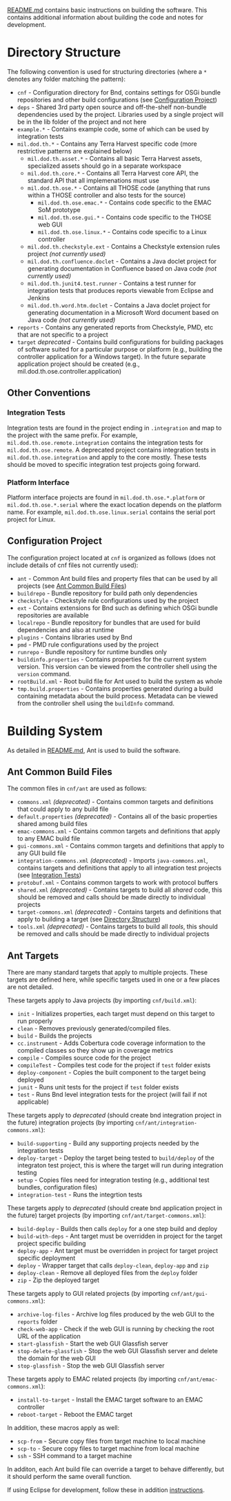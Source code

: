 <!--
==============================================================================
 This software is part of the Open Standard for Unattended Sensors (OSUS)
 reference implementation (OSUS-R).

 To the extent possible under law, the author(s) have dedicated all copyright
 and related and neighboring rights to this software to the public domain
 worldwide. This software is distributed without any warranty.

 You should have received a copy of the CC0 Public Domain Dedication along
 with this software. If not, see
 <http://creativecommons.org/publicdomain/zero/1.0/>.
==============================================================================
-->

[README.md](README.md) contains basic instructions on building the software. This contains additional information about
building the code and notes for development.

# <a name="DirectoryStructure" />Directory Structure
The following convention is used for structuring directories (where a `*` denotes any folder matching the pattern):

* `cnf` - Configuration directory for Bnd, contains settings for OSGi bundle repositories and other build configurations
  (see [Configuration Project](#ConfigurationProject))
* `deps` - Shared 3rd party open source and off-the-shelf non-bundle dependencies used by the project. Libraries used by
  a single project will be in the lib folder of the project and not here
* `example.*` - Contains example code, some of which can be used by integration tests
* `mil.dod.th.*` - Contains any Terra Harvest specific code (more restrictive patterns are explained below)
    * `mil.dod.th.asset.*` - Contains all basic Terra Harvest assets, specialized assets should go in a separate
      workspace
    * `mil.dod.th.core.*` - Contains all Terra Harvest core API, the standard API that all implemenations must use
    * `mil.dod.th.ose.*` - Contains all THOSE code (anything that runs within a THOSE controller and also tests for the
      source)
        * `mil.dod.th.ose.emac.*` - Contains code specific to the EMAC SoM prototype
        * `mil.dod.th.ose.gui.*` - Contains code specific to the THOSE web GUI
        * `mil.dod.th.ose.linux.*` - Contains code specific to a Linux controller
    * `mil.dod.th.checkstyle.ext` - Contains a Checkstyle extension rules project *(not currently used)*
    * `mil.dod.th.confluence.doclet` - Contains a Java doclet project for generating documentation in Confluence based
      on Java code *(not currently used)*
    * `mil.dod.th.junit4.test.runner` - Contains a test runner for integration tests that produces reports viewable from
      Eclipse and Jenkins
    * `mil.dod.th.word.htm.doclet` - Contains a Java doclet project for generating documentation in a Microsoft Word
      document based on Java code *(not currently used)*
* `reports` - Contains any generated reports from Checkstyle, PMD, etc that are not specific to a project
* `target` *deprecated* - Contains build configurations for building packages of software suited for a particular
  purpose or platform (e.g., building the controller application for a Windows target). In the future separate
  application project should be created (e.g., mil.dod.th.ose.controller.application)

## Other Conventions

### <a name="IntegrationTests" />Integration Tests
Integration tests are found in the project ending in `.integration` and map to the project with the same prefix. For
example, `mil.dod.th.ose.remote.integration` contains the integration tests for `mil.dod.th.ose.remote`. A deprecated
project contains integration tests in `mil.dod.th.ose.integration` and apply to the core mostly. These tests should be
moved to specific integration test projects going forward.

### Platform Interface
Platform interface projects are found in `mil.dod.th.ose.*.platform` or `mil.dod.th.ose.*.serial` where the exact
location depends on the platform name. For example, `mil.dod.th.ose.linux.serial` contains the serial port project
for Linux.

## <a name="ConfigurationProject" />Configuration Project
The configuration project located at `cnf` is organized as follows (does not include details of cnf files not currently
used):

* `ant` - Common Ant build files and property files that can be used by all projects (see
  [Ant Common Build Files](#AntCommons))
* `buildrepo` - Bundle repository for build path only dependencies
* `checkstyle` - Checkstyle rule configurations used by the project
* `ext` - Contains extensions for Bnd such as defining which OSGi bundle repositories are available
* `localrepo` - Bundle repository for bundles that are used for build dependencies and also at runtime
* `plugins` - Contains libraries used by Bnd
* `pmd` - PMD rule configurations used by the project
* `runrepo` - Bundle repository for runtime bundles only
* `buildinfo.properties` - Contains properties for the current system version. This version can be viewed from the
  controller shell using the `version` command.
* `rootBuild.xml` - Root build file for Ant used to build the system as whole
* `tmp.build.properties` - Contains properties generated during a build containing metadata about the build process.
  Metadata can be viewed from the controller shell using the `buildInfo` command.

# Building System
As detailed in [README.md](README.md), Ant is used to build the software.

## <a name="AntCommons" />Ant Common Build Files
The common files in `cnf/ant` are used as follows:

* `commons.xml` *(deprecated)* - Contains common targets and definitions that could apply to any build file
* `default.properties` *(deprecated)* - Contains all of the basic properties shared among build files
* `emac-commons.xml` - Contains common targets and definitions that apply to any EMAC build file
* `gui-commons.xml` - Contains common targets and definitions that apply to any GUI build file
* `integration-commons.xml` *(deprecated)* -  Imports `java-commons.xml`, contains targets and definitions that apply to
  all integration test projects (see [Integration Tests](#IntegrationTests))
* `protobuf.xml` - Contains common targets to work with protocol buffers
* `shared.xml` *(deprecated)* - Contains targets to build all *shared* code, this should be removed and calls should be
  made directly to individual projects
* `target-commons.xml` *(deprecated)* -  Contains targets and definitions that apply to building a target
  (see [Directory Structure](#DirectoryStructure))
* `tools.xml` *(deprecated)* - Contains targets to build all *tools*, this should be removed and calls should be
  made directly to individual projects

## Ant Targets
There are many standard targets that apply to multiple projects. These targets are defined here, while specific targets
used in one or a few places are not detailed.

These targets apply to Java projects (by importing `cnf/build.xml`):

* `init` - Initializes properties, each target must depend on this target to run properly
* `clean` - Removes previously generated/compiled files.
* `build` - Builds the projects
* `cc.instrument` - Adds Cobertura code coverage information to the compiled classes so they show up in coverage metrics
* `compile` - Compiles source code for the project
* `compileTest` - Compiles test code for the project if `test` folder exists
* `deploy-component` - Copies the built component to the target being deployed
* `junit` - Runs unit tests for the project if `test` folder exists
* `test` - Runs Bnd level integration tests for the project (will fail if not applicable)

These targets apply to *deprecated* (should create bnd integration project in the future) integration projects (by
importing `cnf/ant/integration-commons.xml`):

* `build-supporting` - Build any supporting projects needed by the integration tests
* `deploy-target` - Deploy the target being tested to `build/deploy` of the integraton test project, this is where the
  target will run during integration testing
* `setup` - Copies files need for integration testing (e.g., additional test bundles, configuration files)
* `integration-test` - Runs the integrtion tests

These targets apply to *deprecated* (should create bnd application project in the future) target projects (by importing
`cnf/ant/target-commons.xml`):

* `build-deploy` - Builds then calls `deploy` for a one step build and deploy
* `build-with-deps` - Ant target must be overridden in project for the target project specific building
* `deploy-app` - Ant target must be overridden in project for target project specific deployment
* `deploy` - Wrapper target that calls `deploy-clean`, `deploy-app` and `zip`
* `deploy-clean` - Remove all deployed files from the `deploy` folder
* `zip` - Zip the deployed target

These targets apply to GUI related projects (by importing `cnf/ant/gui-commons.xml`):

* `archive-log-files` - Archive log files produced by the web GUI to the `reports` folder
* `check-web-app` - Check if the web GUI is running by checking the root URL of the application
* `start-glassfish` - Start the web GUI Glassfish server
* `stop-delete-glassfish` - Stop the web GUI Glassfish server and delete the domain for the web GUI
* `stop-glassfish` - Stop the web GUI Glassfish server

These targets apply to EMAC related projects (by importing `cnf/ant/emac-commons.xml`):

* `install-to-target` - Install the EMAC target software to an EMAC controller
* `reboot-target` - Reboot the EMAC target

In addition, these macros apply as well:

* `scp-from` - Secure copy files from target machine to local machine
* `scp-to` - Secure copy files to target machine from local machine
* `ssh` - SSH command to a target machine

In additon, each Ant build file can override a target to behave differently, but it should perform the same overall
function.

If using Eclipse for development, follow these in addition [instructions](ECLIPSE-README.md).

